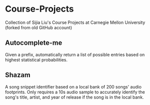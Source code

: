 # Course-Projects
Collection of Sijia Liu's Course Projects at Carnegie Mellon University (forked from old GitHub account)

## Autocomplete-me
Given a prefix, automatically return a list of possible entries based on highest statistical probabilities.

## Shazam
A song snippet identifier based on a local bank of 200 songs' audio footprints. Only requires a 10s audio sample to accurately identify the song's title, artist, and year of release if the song is in the local bank.
